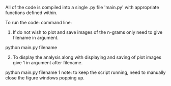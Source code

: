 All of the code is compiled into a single .py file 'main.py' with appropriate functions defined within.

To run the code:
command line:
1) If do not wish to plot and save images of the n-grams only need to give filename in argument.

python main.py filename 

2) To display the analysis along with displaying and saving of plot images give 1 in argument after filename.

python main.py filename 1
note: to keep the script running, need to manually close the figure windows popping up.


